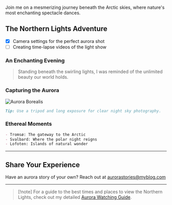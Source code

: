 Join me on a mesmerizing journey beneath the Arctic skies, where nature's most enchanting spectacle dances.

## The Northern Lights Adventure

- [x] Camera settings for the perfect aurora shot
- [ ] Creating time-lapse videos of the light show

### An Enchanting Evening

> Standing beneath the swirling lights, I was reminded of the unlimited beauty our world holds.

### Capturing the Aurora

![Aurora Borealis](https://images.unsplash.com/photo-1518118573785-ce95d300a48a)

```markdown
Tip: Use a tripod and long exposure for clear night sky photography.
```

### Ethereal Moments

```markdown
- Tromsø: The gateway to the Arctic
- Svalbard: Where the polar night reigns
- Lofoten: Islands of natural wonder
```

---

## Share Your Experience

Have an aurora story of your own? Reach out at [aurorastories@myblog.com](mailto:aurorastories@myblog.com)

---

> [!note] For a guide to the best times and places to view the Northern Lights, check out my detailed [Aurora Watching Guide](/blog/aurora-watching-guide).
